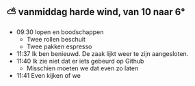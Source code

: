 ## ⛅ vanmiddag harde wind, van 10 naar 6°
- 09:30 lopen en boodschappen
	- Twee rollen beschuit
	- Twee pakken espresso
- 11:37 Ik ben benieuwd. De zaak lijkt weer te zijn aangesloten.
- 11:40 Ik zie niet dat er iets gebeurd op Github
	- Misschien moeten we dat even zo laten
- 11:41 Even kijken of we